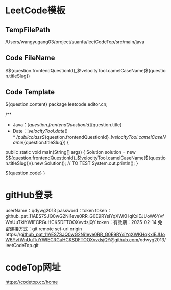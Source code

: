 # LeetCode模板
## TempFilePath
/Users/wangyugang03/project/suanfa/leetCodeTop/src/main/java
## Code FileName
S${question.frontendQuestionId}_$!velocityTool.camelCaseName(${question.titleSlug})
## Code Template
${question.content}
package leetcode.editor.cn;

/**
  * Java：[${question.frontendQuestionId}]${question.title}
  * Date：$!velocityTool.date()
  */
  public class S${question.frontendQuestionId}_$!velocityTool.camelCaseName(${question.titleSlug}) {

  public static void main(String[] args) {
  Solution solution = new S${question.frontendQuestionId}_$!velocityTool.camelCaseName(${question.titleSlug})().new Solution();
  // TO TEST
  System.out.println();
  }

  ${question.code}
}

# gitHub登录
userName：qdywg2013
password：token
token：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
token：有效期：2025-02-14
免密连接方式：git remote set-url origin  https://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@github.com/qdwyg2013/leetCodeTop.git

# codeTop网址
https://codetop.cc/home 